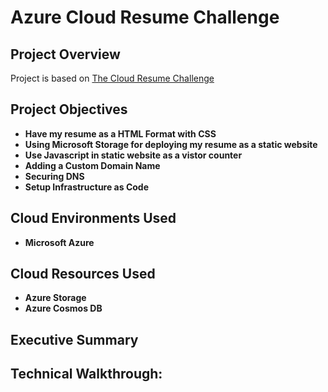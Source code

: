 <h1>Azure Cloud Resume Challenge</h1>

<h2>Project Overview</h2>
Project is based on <a href="https://cloudresumechallenge.dev/docs/the-challenge/azure/">The Cloud Resume Challenge</a>
<br />

<h2>Project Objectives</h2>

- <b>Have my resume as a HTML Format with CSS</b>
- <b>Using Microsoft Storage for deploying my resume as a static website</b>
- <b>Use Javascript in static website as a vistor counter</b>
- <b>Adding a Custom Domain Name</b>
- <b>Securing DNS</b>
- <b>Setup Infrastructure as Code</b>

<h2>Cloud Environments Used</h2>

- <b>Microsoft Azure</b>

<h2>Cloud Resources Used</h2>

- <b>Azure Storage</b>
- <b>Azure Cosmos DB</b>

<h2>Executive Summary</h2>


<h2>Technical Walkthrough:</h2>



